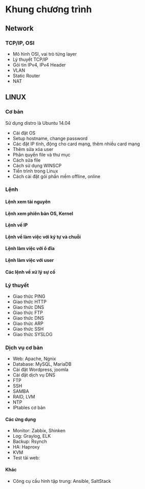# Khung chương trình 
## Network
### TCP/IP, OSI
- Mô hình OSI, vai trò từng layer
- Lý thuyết TCP/IP
- Gói tin IPv4, IPv4 Header
- VLAN
- Static Router
- NAT


## LINUX 
### Cơ bản
Sử dụng distro là Ubuntu 14.04
- Cài đặt OS
- Setup hostname, change password
- Các đặt IP tĩnh, động cho card mạng, thêm nhiều card mạng
- Thêm sửa xóa user
- Phân quyền file và thư mục
- Cách sửa file
- Cách sử dụng WINSCP
- Tiến trình trong Linux
- Cách cài đặt gói phần mềm offline, online

### Lệnh
#### Lệnh xem tài nguyên
#### Lệnh xem phiên bản OS, Kernel
#### Lệnh về IP
#### Lệnh về làm việc với ký tự và chuỗi
#### Lệnh làm việc với ổ đĩa
#### Lệnh làm việc với user
#### Các lệnh về xử lý sự cố

### Lý thuyết
- Giao thức PING
- Giao thức HTTP
- Giao thức DNS
- Giao thức FTP
- Giao thức DNS
- Giao thức ARP
- Giao thức SSH
- Giao thức SYSLOG


### Dịch vụ cơ bản
- Web: Apache, Ngnix
- Database: MySQL, MariaDB
- Cài đặt Wordpress, joomla
- Cài đặt dịch vụ DNS
- FTP
- SSH
- SAMBA
- RAID, LVM
- NTP
- IPtables cơ bản

#### Các ứng dụng 
- Monitor: Zabbix, Shinken
- Log: Graylog, ELK
- Backup: Rsynch
- HA: Haproxy
- KVM
- Test tải web:

#### Khác
- Công cụ cấu hình tập trung: Ansible, SaltStack

